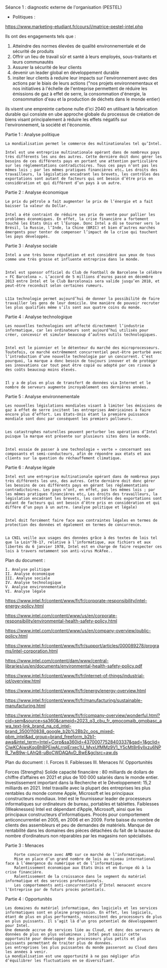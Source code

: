 Séance 1 :
diagnostic externe de l'organisation (PESTEL)
- Politiques :

https://www.marketing-etudiant.fr/cours/i/matrice-pestel-intel.php

Ils ont des engagements tels que :
1) Atteindre des normes élevées de qualité environnementale et de sécurité de produits
2) Offrir un lieu de travail sûr et santé à leurs employés, sous-traitants et leurs communautés
3) Assurer la sécurité de leur clients
4) devenir un leader global en développement durable
5) insiter leur clients à reduire leur impacts sur l'environnement avec des actions par le biais de leurs actions
("nos projets environnementaux et nos initiatives à l'échelle de l'entreprise permettent de réduire les émissions de gaz à effet de serre, la consommation d'énergie, la consommation d'eau et la production de déchets dans le monde entier)

ils visent une empreinte carbone nulle d'ici 2040
en utilisant la fabrication durable qui consiste en ube approche globale du processus de création de biens visant principalement à réduire les effets négatifs sur l'environnement, la société et l'économie.

 Partie 1 : Analyse politique

    La mondialisation permet le commerce des multinationales tel qu’Intel.

    Intel est une entreprise multinationale opérant dans de nombreux pays très différents les uns des autres. Cette dernière doit donc gérer les besoins de ces différents pays en portant une attention particulière sur les règlementations contradictoires. Tous ces pays n’ont pas les mêmes lois ; par les mêmes pratiques financières etc… Les droits des travailleurs, la législation encadrant les brevets, les contrôles des exportations sont autant de facteurs qui ont besoin d’être pris en considération et qui diffèrent d’un pays à un autre.

Partie 2 : Analyse économique

    Le prix du pétrole a fait augmenter le prix de l’énergie et a fait baisser la valeur du Dollar.

    Intel a été contraint de réduire ses prix de vente pour pallier les problèmes économiques. En effet, la crise financière a fortement touché les Etats Unis et l’Europe. Donc Intel a dû se tourner vers le Brésil, la Russie, l’Inde, la Chine (BRIC) et bien d’autres marchés émergents pour tenter de compenser l’impact de la crise qui touchent les pays développés.

Partie 3 : Analyse sociale

    Intel a une très bonne réputation et est considéré aux yeux de tous comme une très grosse et influente entreprise dans le monde.


    Intel est sponsor officiel du Club de Football de Barcelone le célèbre « FC Barcelona ». L’accord de 5 millions d’euros passé en décembre 2013 entre Intel et le Club Barcelonais sera valide jusqu’en 2018, et peut-être reconduit selon certaines rumeurs.


    L11a technologie permet aujourd’hui de donner la possibilité de faire travailler les gens de leur domicile. Une manière de pouvoir recruter les plus qualifiés même s’ils sont aux quatre coins du monde.

 
Partie 4 : Analyse technologique

    Les nouvelles technologies ont affecté directement l’industrie informatique, car les ordinateurs sont aujourd’hui utilisés pour créer, concevoir et simuler beaucoup d’autres outils technologiques.


    Intel est le pionnier et le détenteur du marché des microprocesseurs. Toutefois, ce marché extrêmement concurrentiel peut-être perturbé avec l’introduction d’une nouvelle technologie par un concurrent. C’est pourquoi, la marque a donc besoin de toujours innover et de protéger ses innovations car tout peut être copié ou adopté par ces rivaux à des coûts beaucoup moins élevés.


    Il y a de plus en plus de transfert de données via Internet et le nombre de serveurs augmente incroyablement ces dernières années.


Partie 5 : Analyse environnementale

    Les nouvelles législations mondiales visant à limiter les émissions de gaz à effet de serre incitent les entreprises Américaines à faire encore plus d’effort. Les Etats-Unis étant la première puissance mondiale sont donc par conséquent les premiers pollueurs.


    Les catastrophes naturelles peuvent perturber les opérations d’Intel puisque la marque est présente sur plusieurs sites dans le monde.


    Intel essaie de passer à une technologie « verte » concernant ses composants et semi-conducteurs, afin de répondre aux états et aux clients sur la question du réchauffement climatique.

 
Partie 6 : Analyse légale

    Intel est une entreprise multinationale opérant dans de nombreux pays très différents les uns, des autres. Cette dernière doit donc gérer les besoins de ces différents pays en gérant les règlementations contradictoires. Les pays n’ont, en effet, pas les mêmes lois ; par les mêmes pratiques financières etc… Les droits des travailleurs, la législation encadrant les brevets, les contrôles des exportations sont autant de facteurs qui ont besoin d’être pris en considération et qui diffère d’un pays à un autre. (analyse politique et légale)


    Intel doit forcément faire face aux contraintes légales en termes de protection des données et également en termes de concurrence.


    La CNIL veille aux usages des données grâce à des textes de lois tel que la Loin°78-17, relative à l’informatique, aux fichiers et aux libertés du 6 janvier 1978, Intel est en charge de faire respecter ces lois à travers notamment son anti-virus McAfee..

Plan du document :

    I. Analyse politique
    II. Analyse économique
    III. Analyse sociale
    IV. Analyse technologique
    V. Analyse environnementale
    VI. Analyse légale

https://www.intel.fr/content/www/fr/fr/corporate-responsibility/intel-energy-policy.html

https://www.intel.com/content/www/us/en/corporate-responsibility/environmental-health-safety-policy.html

https://www.intel.com/content/www/us/en/company-overview/public-policy.html

https://www.intel.fr/content/www/fr/fr/support/articles/000089278/programs/intel-corporation.html

https://www.intel.com/content/dam/www/central-libraries/us/en/documents/environmental-health-safety-policy.pdf

https://www.intel.fr/content/www/fr/fr/internet-of-things/industrial-iot/overview.html

https://www.intel.fr/content/www/fr/fr/energy/energy-overview.html

https://www.intel.fr/content/www/fr/fr/manufacturing/sustainable-manufacturing.html

https://www.intel.fr/content/www/fr/fr/company-overview/wonderful.html?cid=sem&source=sa360&campid=2023_q3_cbu_fr_gmocomaib_gmobasc_awa_text-link_brand_na_cd_intel-brand_3500110838_google_b2b%2Bb2c_oos_mixed-pbm_intel&ad_group=brand_freeform_b2b1-awa&intel_term=Intel+Corp&sa360id=43700077528403337&gad=1&gclid=CjwKCAjwsKqoBhBPEiwALrrqiErxec1U_MyxUfMMz9V1_Y5cMt8r6yIlxzu6NPR_7wB9w-LAhQ8-uBoCWDAQAvD_BwE&gclsrc=aw.ds

Plan du document :
    I. Forces
    II. Faiblesses
    III. Menaces
    IV. Opportunités

Forces (Strengths)
Solide capacité financière : 80 milliards de dollars de chiffre d’affaires en 2021 et plus de 100 000 salariés dans le monde entier.
Investissement important dans la Recherche et le Développement: 15,2 milliards en 2021.
Intel travaille avec la plupart des entreprises les plus rentables du monde comme Apple, Microsoft et les principaux constructeurs mondiaux.
Intel est le fournisseur leader de processeurs informatiques sur ordinateurs de bureau, portables et tablettes.
Faiblesses (Weaknesses)
Intel est dépendant d’Apple, Microsoft, ainsi que les principaux constructeurs d’informatiques.
Procès pour comportement anticoncurrentiel en 2005, en 2006 et en 2009.
Forte baisse du nombre de clients des assembleurs et peu de demandes de matériels.
Manque de rentabilité dans les domaines des pièces détachées du fait de la hausse du nombre d’ordinateurs non réparables par les magasins non spécialisés.


Partie 3 : Menaces

        Forte concurrence avec AMD sur ce marché de l’informatique.
        Mise en place d’un grand nombre de lois au niveau international face à l’émergence du numérique et de l’informatique.
        Ralentissement économique aux Etats Unis et en Europe dû à la crise financière.
        Ralentissement de la croissance dans le segment du matériel informatique et des services professionnels.
        Les comportements anti-concurrentiels d’Intel menacent encore l’Entreprise par de futurs procès potentiels.

 
Partie 4 : Opportunités

    Les domaines du matériel informatique, des logiciels et les services informatiques sont en pleine progression. En effet, les logiciels, étant de plus en plus performants, nécessitent des processeurs de plus en plus puissants. Il s’agit là d’un gros potentiel de développement pour Intel.
    Une demande accrue de services liée au Cloud, et donc des serveurs de données de plus en plus volumineux ; Intel peut saisir cette opportunité pour développer des processeurs plus petits et plus puissants permettant de traiter plus de données.
    Les entreprises les plus puissantes du monde passeront au Cloud dans les années à venir.
    La mondialisation est une opportunité à ne pas négliger afin d’équilibrer les fluctuations en se diversifiant.

